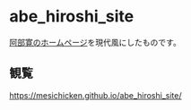 # abe_hiroshi_site
[阿部寛のホームページ](URL "http://abehiroshi.la.coocan.jp/")を現代風にしたものです。

## 観覧
https://mesichicken.github.io/abe_hiroshi_site/
